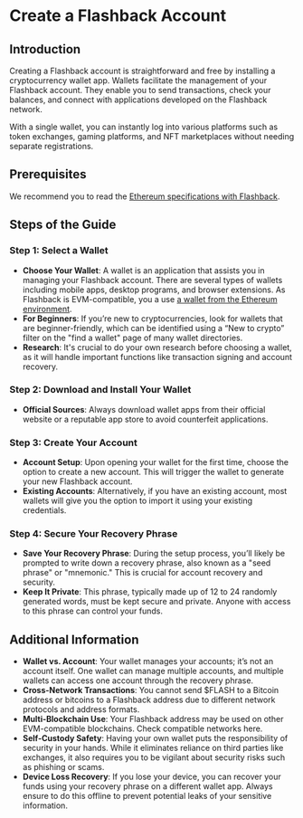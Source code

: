 # Create a Flashback Account

## Introduction

Creating a Flashback account is straightforward and free by installing a cryptocurrency wallet app. Wallets facilitate the management of your Flashback account. They enable you to send transactions, check your balances, and connect with applications developed on the Flashback network.

With a single wallet, you can instantly log into various platforms such as token exchanges, gaming platforms, and NFT marketplaces without needing separate registrations.

## Prerequisites

We recommend you to read the [Ethereum specifications with Flashback](../../learn/our-network-and-ecosystem/ethereum-stack-in-nephele/).

## Steps of the Guide

### **Step 1: Select a Wallet**

* **Choose Your Wallet**: A wallet is an application that assists you in managing your Flashback account. There are several types of wallets including mobile apps, desktop programs, and browser extensions. As Flashback is EVM-compatible, you a use [a wallet from the Ethereum environment](https://ethereum.org/en/wallets/find-wallet/).
* **For Beginners**: If you’re new to cryptocurrencies, look for wallets that are beginner-friendly, which can be identified using a “New to crypto” filter on the "find a wallet" page of many wallet directories.
* **Research**: It's crucial to do your own research before choosing a wallet, as it will handle important functions like transaction signing and account recovery.

### **Step 2: Download and Install Your Wallet**

* **Official Sources**: Always download wallet apps from their official website or a reputable app store to avoid counterfeit applications.

### **Step 3: Create Your Account**

* **Account Setup**: Upon opening your wallet for the first time, choose the option to create a new account. This will trigger the wallet to generate your new Flashback account.
* **Existing Accounts**: Alternatively, if you have an existing account, most wallets will give you the option to import it using your existing credentials.

### **Step 4: Secure Your Recovery Phrase**

* **Save Your Recovery Phrase**: During the setup process, you’ll likely be prompted to write down a recovery phrase, also known as a "seed phrase" or "mnemonic." This is crucial for account recovery and security.
* **Keep It Private**: This phrase, typically made up of 12 to 24 randomly generated words, must be kept secure and private. Anyone with access to this phrase can control your funds.

## Additional Information

* **Wallet vs. Account**: Your wallet manages your accounts; it’s not an account itself. One wallet can manage multiple accounts, and multiple wallets can access one account through the recovery phrase.
* **Cross-Network Transactions**: You cannot send $FLASH to a Bitcoin address or bitcoins to a Flashback address due to different network protocols and address formats.
* **Multi-Blockchain Use**: Your Flashback address may be used on other EVM-compatible blockchains. Check compatible networks here.
* **Self-Custody Safety**: Having your own wallet puts the responsibility of security in your hands. While it eliminates reliance on third parties like exchanges, it also requires you to be vigilant about security risks such as phishing or scams.
* **Device Loss Recovery**: If you lose your device, you can recover your funds using your recovery phrase on a different wallet app. Always ensure to do this offline to prevent potential leaks of your sensitive information.
